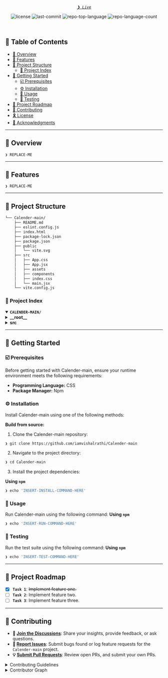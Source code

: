 <p align="center">
    <em><code><a href="https://dynamic-calender-app.netlify.app/">❯ Live</a></code></em>
</p>
<p align="center">
	<img src="https://img.shields.io/github/license/iamvishalrathi/Calender-main?style=default&logo=opensourceinitiative&logoColor=white&color=0080ff" alt="license">
	<img src="https://img.shields.io/github/last-commit/iamvishalrathi/Calender-main?style=default&logo=git&logoColor=white&color=0080ff" alt="last-commit">
	<img src="https://img.shields.io/github/languages/top/iamvishalrathi/Calender-main?style=default&color=0080ff" alt="repo-top-language">
	<img src="https://img.shields.io/github/languages/count/iamvishalrathi/Calender-main?style=default&color=0080ff" alt="repo-language-count">
</p>
<p align="center"><!-- default option, no dependency badges. -->
</p>
<p align="center">
	<!-- default option, no dependency badges. -->
</p>
<br>

## 🔗 Table of Contents

- [📍 Overview](#-overview)
- [👾 Features](#-features)
- [📁 Project Structure](#-project-structure)
  - [📂 Project Index](#-project-index)
- [🚀 Getting Started](#-getting-started)
  - [☑️ Prerequisites](#-prerequisites)
  - [⚙️ Installation](#-installation)
  - [🤖 Usage](#🤖-usage)
  - [🧪 Testing](#🧪-testing)
- [📌 Project Roadmap](#-project-roadmap)
- [🔰 Contributing](#-contributing)
- [🎗 License](#-license)
- [🙌 Acknowledgments](#-acknowledgments)

---

## 📍 Overview

<code>❯ REPLACE-ME</code>

---

## 👾 Features

<code>❯ REPLACE-ME</code>

---

## 📁 Project Structure

```sh
└── Calender-main/
    ├── README.md
    ├── eslint.config.js
    ├── index.html
    ├── package-lock.json
    ├── package.json
    ├── public
    │   └── vite.svg
    ├── src
    │   ├── App.css
    │   ├── App.jsx
    │   ├── assets
    │   ├── components
    │   ├── index.css
    │   └── main.jsx
    └── vite.config.js
```


### 📂 Project Index
<details open>
	<summary><b><code>CALENDER-MAIN/</code></b></summary>
	<details> <!-- __root__ Submodule -->
		<summary><b>__root__</b></summary>
		<blockquote>
			<table>
			<tr>
				<td><b><a href='https://github.com/iamvishalrathi/Calender-main/blob/master/package-lock.json'>package-lock.json</a></b></td>
				<td><code>❯ REPLACE-ME</code></td>
			</tr>
			<tr>
				<td><b><a href='https://github.com/iamvishalrathi/Calender-main/blob/master/vite.config.js'>vite.config.js</a></b></td>
				<td><code>❯ REPLACE-ME</code></td>
			</tr>
			<tr>
				<td><b><a href='https://github.com/iamvishalrathi/Calender-main/blob/master/package.json'>package.json</a></b></td>
				<td><code>❯ REPLACE-ME</code></td>
			</tr>
			<tr>
				<td><b><a href='https://github.com/iamvishalrathi/Calender-main/blob/master/index.html'>index.html</a></b></td>
				<td><code>❯ REPLACE-ME</code></td>
			</tr>
			<tr>
				<td><b><a href='https://github.com/iamvishalrathi/Calender-main/blob/master/eslint.config.js'>eslint.config.js</a></b></td>
				<td><code>❯ REPLACE-ME</code></td>
			</tr>
			</table>
		</blockquote>
	</details>
	<details> <!-- src Submodule -->
		<summary><b>src</b></summary>
		<blockquote>
			<table>
			<tr>
				<td><b><a href='https://github.com/iamvishalrathi/Calender-main/blob/master/src/index.css'>index.css</a></b></td>
				<td><code>❯ REPLACE-ME</code></td>
			</tr>
			<tr>
				<td><b><a href='https://github.com/iamvishalrathi/Calender-main/blob/master/src/App.css'>App.css</a></b></td>
				<td><code>❯ REPLACE-ME</code></td>
			</tr>
			<tr>
				<td><b><a href='https://github.com/iamvishalrathi/Calender-main/blob/master/src/App.jsx'>App.jsx</a></b></td>
				<td><code>❯ REPLACE-ME</code></td>
			</tr>
			<tr>
				<td><b><a href='https://github.com/iamvishalrathi/Calender-main/blob/master/src/main.jsx'>main.jsx</a></b></td>
				<td><code>❯ REPLACE-ME</code></td>
			</tr>
			</table>
			<details>
				<summary><b>components</b></summary>
				<blockquote>
					<table>
					<tr>
						<td><b><a href='https://github.com/iamvishalrathi/Calender-main/blob/master/src/components/Calendar.jsx'>Calendar.jsx</a></b></td>
						<td><code>❯ REPLACE-ME</code></td>
					</tr>
					<tr>
						<td><b><a href='https://github.com/iamvishalrathi/Calender-main/blob/master/src/components/EventModal.css'>EventModal.css</a></b></td>
						<td><code>❯ REPLACE-ME</code></td>
					</tr>
					<tr>
						<td><b><a href='https://github.com/iamvishalrathi/Calender-main/blob/master/src/components/Calendar.css'>Calendar.css</a></b></td>
						<td><code>❯ REPLACE-ME</code></td>
					</tr>
					<tr>
						<td><b><a href='https://github.com/iamvishalrathi/Calender-main/blob/master/src/components/EventModal.jsx'>EventModal.jsx</a></b></td>
						<td><code>❯ REPLACE-ME</code></td>
					</tr>
					</table>
				</blockquote>
			</details>
		</blockquote>
	</details>
</details>

---
## 🚀 Getting Started

### ☑️ Prerequisites

Before getting started with Calender-main, ensure your runtime environment meets the following requirements:

- **Programming Language:** CSS
- **Package Manager:** Npm


### ⚙️ Installation

Install Calender-main using one of the following methods:

**Build from source:**

1. Clone the Calender-main repository:
```sh
❯ git clone https://github.com/iamvishalrathi/Calender-main
```

2. Navigate to the project directory:
```sh
❯ cd Calender-main
```

3. Install the project dependencies:


**Using `npm`** &nbsp; [<img align="center" src="" />]()

```sh
❯ echo 'INSERT-INSTALL-COMMAND-HERE'
```




### 🤖 Usage
Run Calender-main using the following command:
**Using `npm`** &nbsp; [<img align="center" src="" />]()

```sh
❯ echo 'INSERT-RUN-COMMAND-HERE'
```


### 🧪 Testing
Run the test suite using the following command:
**Using `npm`** &nbsp; [<img align="center" src="" />]()

```sh
❯ echo 'INSERT-TEST-COMMAND-HERE'
```


---
## 📌 Project Roadmap

- [X] **`Task 1`**: <strike>Implement feature one.</strike>
- [ ] **`Task 2`**: Implement feature two.
- [ ] **`Task 3`**: Implement feature three.

---

## 🔰 Contributing

- **💬 [Join the Discussions](https://github.com/iamvishalrathi/Calender-main/discussions)**: Share your insights, provide feedback, or ask questions.
- **🐛 [Report Issues](https://github.com/iamvishalrathi/Calender-main/issues)**: Submit bugs found or log feature requests for the `Calender-main` project.
- **💡 [Submit Pull Requests](https://github.com/iamvishalrathi/Calender-main/blob/main/CONTRIBUTING.md)**: Review open PRs, and submit your own PRs.

<details closed>
<summary>Contributing Guidelines</summary>

1. **Fork the Repository**: Start by forking the project repository to your github account.
2. **Clone Locally**: Clone the forked repository to your local machine using a git client.
   ```sh
   git clone https://github.com/iamvishalrathi/Calender-main
   ```
3. **Create a New Branch**: Always work on a new branch, giving it a descriptive name.
   ```sh
   git checkout -b new-feature-x
   ```
4. **Make Your Changes**: Develop and test your changes locally.
5. **Commit Your Changes**: Commit with a clear message describing your updates.
   ```sh
   git commit -m 'Implemented new feature x.'
   ```
6. **Push to github**: Push the changes to your forked repository.
   ```sh
   git push origin new-feature-x
   ```
7. **Submit a Pull Request**: Create a PR against the original project repository. Clearly describe the changes and their motivations.
8. **Review**: Once your PR is reviewed and approved, it will be merged into the main branch. Congratulations on your contribution!
</details>

<details closed>
<summary>Contributor Graph</summary>
<br>
<p align="left">
   <a href="https://github.com{/iamvishalrathi/Calender-main/}graphs/contributors">
      <img src="https://contrib.rocks/image?repo=iamvishalrathi/Calender-main">
   </a>
</p>
</details>
